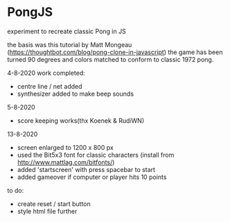 # PongJS
experiment to recreate classic Pong in JS

the basis was this tutorial by Matt Mongeau (https://thoughtbot.com/blog/pong-clone-in-javascript)
the game has been turned 90 degrees and colors matched to conform to classic 1972 pong.

4-8-2020 work completed:
- centre line / net added
- synthesizer added to make beep sounds

5-8-2020
- score keeping works(thx Koenek & RudiWN)

13-8-2020
- screen enlarged to 1200 x 800 px
- used the Bit5x3 font for classic characters (install from http://www.mattlag.com/bitfonts/) 
- added 'startscreen' with press spacebar to start
- added gameover if computer or player hits 10 points

to do:
- create reset / start button
- style html file further
